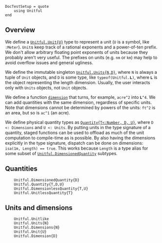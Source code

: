 ```@meta
DocTestSetup = quote
    using Unitful
end
```
## Overview
We define a [`Unitful.Unit{U}`](@ref) type to represent a unit (`U` is a symbol,
like `:Meter`). `Unit`s keep track of a rational exponents and a power-of-ten
prefix. We don't allow arbitrary floating point exponents of units because they
probably aren't very useful. The prefixes on units (e.g. `nm` or `km`) may help
to avoid overflow issues and general ugliness.

We define the immutable singleton [`Unitful.Units{N,D}`](@ref), where `N` is
always a tuple of `Unit` objects, and `D` is some type, like `typeof(Unitful.𝐋)`,
where `𝐋` is the object representing the length dimension. Usually, the user
interacts only with `Units` objects, not `Unit` objects.

We define a function [`dimension`](@ref) that turns, for example, `acre^2` into
`𝐋^4`. We can add quantities with the same dimension, regardless of specific units.
Note that dimensions cannot be determined by powers of the units:
`ft^2` is an area, but so is `ac^1` (an acre).

We define physical quantity types as [`Quantity{T<:Number, D, U}`](@ref), where
`D <: Dimensions` and `U <: Units`. By putting units in the type signature of a
quantity, staged functions can be used to offload as much of the unit
computation to compile-time as is possible. By also having the dimensions
explicitly in the type signature, dispatch can be done on dimensions:
`isa(1m, Length) == true`. This works because `Length` is a type alias for
some subset of [`Unitful.DimensionedQuantity`](@ref) subtypes.

## Quantities
```@docs
    Unitful.DimensionedQuantity{D}
    Unitful.Quantity{T,D,U}
    Unitful.DimensionlessQuantity{T,U}
    Unitful.UnitlessQuantity{T}
```

## Units and dimensions
```@docs
    Unitful.Unitlike
    Unitful.Units{N}
    Unitful.Dimensions{N}
    Unitful.Unit{U}
    Unitful.Dimension{D}
```

